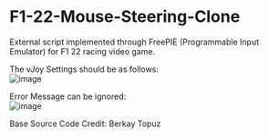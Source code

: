 # F1-22-Mouse-Steering-Clone
External script implemented through FreePIE (Programmable Input Emulator) for F1 22 racing video game.

The vJoy Settings should be as follows:<br>
![image](https://user-images.githubusercontent.com/103757105/229263387-fafd929e-ae11-4d1e-86ac-a91dd5b073c0.png)
<br>

Error Message can be ignored:<br>
![image](https://user-images.githubusercontent.com/103757105/229263412-333acb3f-1099-41b1-bcf0-a0c97569df6b.png)
<br>

Base Source Code Credit: Berkay Topuz
